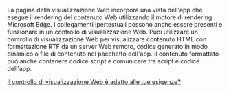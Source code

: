 ﻿La pagina della visualizzazione Web incorpora una vista dell'app che esegue il rendering del contenuto Web utilizzando il motore di rendering Microsoft Edge. I collegamenti ipertestuali possono anche essere presenti e funzionare in un controllo di visualizzazione Web.  Puoi utilizzare un controllo di visualizzazione Web per visualizzare contenuto HTML con formattazione RTF da un server Web remoto, codice generato in modo dinamico o file di contenuto nel pacchetto dell'app. Il contenuto formattato può anche contenere codice script e comunicare tra script e codice dell'app.

[Il controllo di visualizzazione Web è adatto alle tue esigenze?](https://docs.microsoft.com/windows/uwp/design/controls-and-patterns/web-view)
